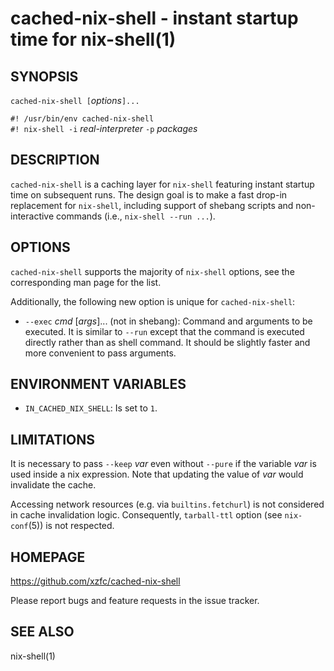 # cached-nix-shell - instant startup time for nix-shell(1)

## SYNOPSIS

`cached-nix-shell [`_options_`]...`<br>

`#! /usr/bin/env cached-nix-shell`<br>
`#! nix-shell -i` _real-interpreter_ `-p` _packages_<br>

## DESCRIPTION

`cached-nix-shell` is a caching layer for `nix-shell` featuring instant startup time on subsequent runs.
The design goal is to make a fast drop-in replacement for `nix-shell`, including support of shebang scripts and non-interactive commands (i.e., `nix-shell --run ...`).

## OPTIONS

`cached-nix-shell` supports the majority of `nix-shell` options,
  see the corresponding man page for the list.

Additionally, the following new option is unique for `cached-nix-shell`:

* `--exec` _cmd_ \[_args_]... (not in shebang):
  Command and arguments to be executed.
  It is similar to `--run` except that the command is executed directly rather than as shell command.
  It should be slightly faster and more convenient to pass arguments.

## ENVIRONMENT VARIABLES

* `IN_CACHED_NIX_SHELL`:
  Is set to `1`.

## LIMITATIONS

It is necessary to pass `--keep` _var_ even without `--pure` if the variable _var_ is used inside a nix expression.
Note that updating the value of _var_ would invalidate the cache.

Accessing network resources (e.g. via `builtins.fetchurl`) is not considered in cache invalidation logic.
Consequently, `tarball-ttl` option (see `nix-conf`(5)) is not respected.

## HOMEPAGE

<https://github.com/xzfc/cached-nix-shell>

Please report bugs and feature requests in the issue tracker.

## SEE ALSO

nix-shell(1)
